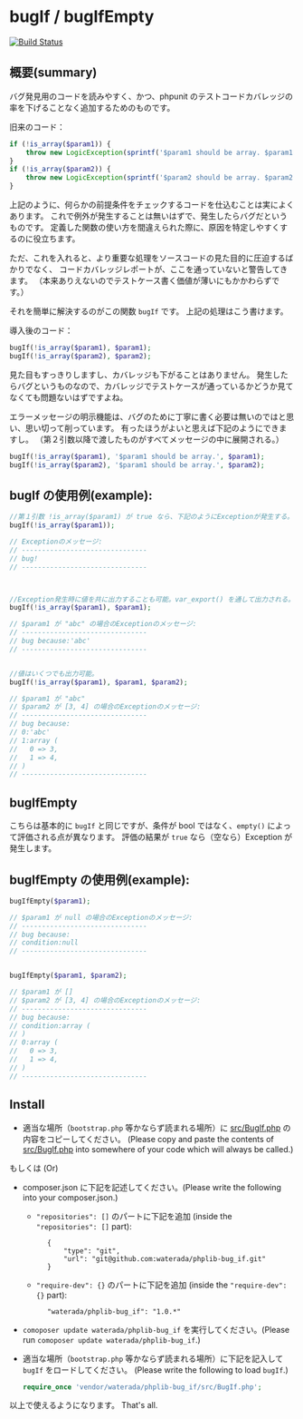 bugIf / bugIfEmpty
===================

[![Build Status](https://travis-ci.org/waterada/phplib-bug_if.svg?branch=master)](https://travis-ci.org/waterada/phplib-bug_if)


概要(summary)
-------------

バグ発見用のコードを読みやすく、かつ、phpunit のテストコードカバレッジの率を下げることなく追加するためのものです。

旧来のコード：

```php
if (!is_array($param1)) {
    throw new LogicException(sprintf('$param1 should be array. $param1 = %s', var_export($param1, true)));
}
if (!is_array($param2)) {
    throw new LogicException(sprintf('$param2 should be array. $param2 = %s', var_export($param2, true)));
}
```

上記のように、何らかの前提条件をチェックするコードを仕込むことは実によくあります。
これで例外が発生することは無いはずで、発生したらバグだというものです。
定義した関数の使い方を間違えられた際に、原因を特定しやすくするのに役立ちます。

ただ、これを入れると、より重要な処理をソースコードの見た目的に圧迫するばかりでなく、
コードカバレッジレポートが、ここを通っていないと警告してきます。
（本来ありえないのでテストケース書く価値が薄いにもかかわらずです。）

それを簡単に解決するのがこの関数 `bugIf` です。
上記の処理はこう書けます。

導入後のコード：

```php
bugIf(!is_array($param1), $param1);
bugIf(!is_array($param2), $param2);
```

見た目もすっきりしますし、カバレッジも下がることはありません。
発生したらバグというものなので、カバレッジでテストケースが通っているかどうか見てなくても問題ないはずですよね。

エラーメッセージの明示機能は、バグのために丁寧に書く必要は無いのではと思い、思い切って削っています。
有ったほうがよいと思えば下記のようにできますし。
（第２引数以降で渡したものがすべてメッセージの中に展開される。）

```php
bugIf(!is_array($param1), '$param1 should be array.', $param1);
bugIf(!is_array($param2), '$param1 should be array.', $param2);
```

bugIf の使用例(example):
----------------

```php
//第１引数 !is_array($param1) が true なら、下記のようにExceptionが発生する。
bugIf(!is_array($param1));

// Exceptionのメッセージ:
// -------------------------------
// bug!
// -------------------------------



//Exception発生時に値を共に出力することも可能。var_export() を通して出力される。デバッグが楽になるはず。
bugIf(!is_array($param1), $param1);

// $param1 が "abc" の場合のExceptionのメッセージ:
// -------------------------------
// bug because:'abc'
// -------------------------------


//値はいくつでも出力可能。
bugIf(!is_array($param1), $param1, $param2);

// $param1 が "abc"
// $param2 が [3, 4] の場合のExceptionのメッセージ:
// -------------------------------
// bug because:
// 0:'abc'
// 1:array (
//   0 => 3,
//   1 => 4,
// )
// -------------------------------
```


bugIfEmpty
-------------

こちらは基本的に `bugIf` と同じですが、条件が bool ではなく、`empty()` によって評価される点が異なります。
評価の結果が `true` なら（空なら）Exception が発生します。


bugIfEmpty の使用例(example):
----------------

```php
bugIfEmpty($param1);

// $param1 が null の場合のExceptionのメッセージ:
// -------------------------------
// bug because:
// condition:null
// -------------------------------


bugIfEmpty($param1, $param2);

// $param1 が []
// $param2 が [3, 4] の場合のExceptionのメッセージ:
// -------------------------------
// bug because:
// condition:array (
// )
// 0:array (
//   0 => 3,
//   1 => 4,
// )
// -------------------------------
```



Install
-------------

- 適当な場所（`bootstrap.php` 等かならず読まれる場所）に [src/BugIf.php](src/BugIf.php) の内容をコピーしてください。
  (Please copy and paste the contents of [src/BugIf.php](src/BugIf.php) into somewhere of your code which will always be called.)

もしくは (Or)

- composer.json に下記を記述してください。(Please write the following into your composer.json.)

  - `"repositories": []` のパートに下記を追加 (inside the `"repositories": []` part):

  ```
        {
            "type": "git",
            "url": "git@github.com:waterada/phplib-bug_if.git"
        }
  ```

  - `"require-dev": {}` のパートに下記を追加 (inside the `"require-dev": {}` part):

  ```
        "waterada/phplib-bug_if": "1.0.*"
  ```

- `comoposer update waterada/phplib-bug_if` を実行してください。(Please run `comoposer update waterada/phplib-bug_if`.)

- 適当な場所（`bootstrap.php` 等かならず読まれる場所）に下記を記入して `bugIf` をロードしてください。
  (Please write the following to load `bugIf`.)

  ```php
  require_once 'vendor/waterada/phplib-bug_if/src/BugIf.php';
  ```

以上で使えるようになります。
That's all.
